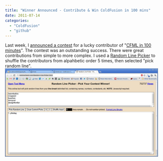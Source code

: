 ```yaml
---
title: "Winner Announced - Contribute & Win ColdFusion in 100 mins"
date: 2011-07-14
categories: 
  - "ColdFusion"
  - "github"
---
```


Last week, I [announced a contest](http://mikehenke.com/post.cfm/contribute-win-a-chance-for-object-oriented-programming) for a lucky contributor of "[CFML in 100 minutes](https://github.com/mhenke/CFML-in-100-minutes)". The contest was an outstanding success. There were great contributions from simple to more complex. I used a [Random Line Picker](http://textmechanic.com/Random-Line-Picker.html) to shuffle the contributors from alpahbetic order 5 times, then selected "pick random line". ![](images/winnerCW.jpeg)
